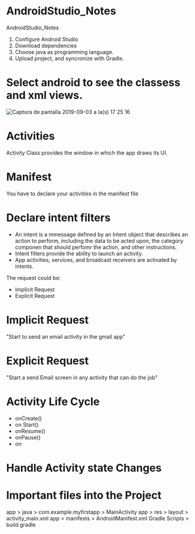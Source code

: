 # AndroidStudio_Notes

AndroidStudio_Notes

1. Configure Android Studio
2. Download dependencies
4. Choose java as programming language.
3. Upload project, and syncronize with Gradle.

# Select android to see the classess and xml views.

![Captura de pantalla 2019-09-03 a la(s) 17 25 16](https://user-images.githubusercontent.com/24994818/64212680-cdbe4000-ce6f-11e9-9e43-4eff64c41501.png)

# Activities

Activity Class provides the window in which the app draws its UI.

# Manifest 

You have to declare your activities in the manifest file

# Declare intent filters

- An intent is a mmessage defined by an Intent object that describes an action to perform, including the data to be acted upon, the category componen that should perfomr the action, and other instructions.
- Intent filters provide the ability to launch an activity.
- App activities, services, and broadcast receivers are activated by intents.


The request could be:

- Implicit Request
- Explicit Request

# Implicit Request

"Start to send an email activity in the gmail app"

# Explicit Request

"Start a send Email screen in any activity that can do the job"

# Activity Life Cycle

- onCreate()
- on Start()
- onResume()
- onPause()
- on 

# Handle Activity state Changes

# Important files into the Project

app > java > com.example.myfirstapp > MainActivity
app > res > layout > activity_main.xml
app > manifests > AndroidManifest.xml
Gradle Scripts > build.gradle





